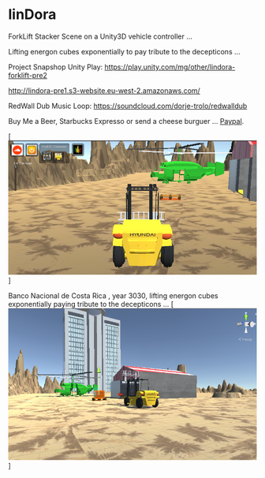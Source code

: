 linDora
=======

ForkLift Stacker Scene on a Unity3D vehicle controller ...

Lifting energon cubes exponentially to pay tribute to the decepticons  ...

Project Snapshop Unity Play: https://play.unity.com/mg/other/lindora-forklift-pre2

http://lindora-pre1.s3-website.eu-west-2.amazonaws.com/

RedWall Dub Music Loop: https://soundcloud.com/dorje-trolo/redwalldub

Buy Me a Beer, Starbucks Expresso or send a cheese burguer ... [Paypal](https://www.paypal.me/gospelOfLuke/25).


[![que no se resistieran, por que sino los mataban ... ](https://raw.githubusercontent.com/rgarro/linDora/master/lindora.png)]

Banco Nacional de Costa Rica , year 3030, lifting energon cubes exponentially paying tribute to the decepticons  ...
[![que no se resistieran, por que sino los mataban ... ](https://raw.githubusercontent.com/rgarro/linDora/master/lindorab.png)]